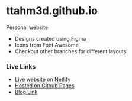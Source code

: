 # ttahm3d.github.io

Personal website

- Designs created using Figma
- Icons from Font Awesome
- Checkout other branches for different layouts

### Live Links

- [Live website on Netlify](https://tahirahmed.netlify.com)
- [Hosted on Github Pages](https://ttahm3d.github.io)
- [Blog Link](https://tahirahmedt.hashnode.dev)
